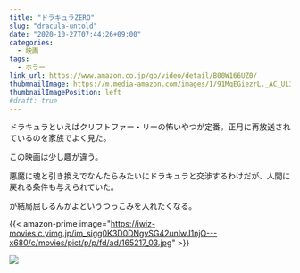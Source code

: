 ```yaml
---
title: "ドラキュラZERO"
slug: "dracula-untold"
date: "2020-10-27T07:44:26+09:00"
categories:
  - 映画
tags:
  - ホラー
link_url: https://www.amazon.co.jp/gp/video/detail/B00W166UZ0/
thubmnailImage: https://m.media-amazon.com/images/I/91MqEGiezrL._AC_UL320_.jpg
thumbnailImagePosition: left
#draft: true
---
```

ドラキュラといえばクリフトファー・リーの怖いやつが定番。正月に再放送されているのを家族でよく見た。
<!--more-->
この映画は少し趣が違う。

悪魔に魂と引き換えでなんたらみたいにドラキュラと交渉するわけだが、人間に戻れる条件も与えられていた。

が結局屈しるんかよというつっこみを入れたくなる。

{{< amazon-prime image="https://iwiz-movies.c.yimg.jp/im_sigg0K3D0DNgvSG42unlwJ1njQ---x680/c/movies/pict/p/p/fd/ad/165217_03.jpg" >}}

![](https://images-na.ssl-images-amazon.com/images/I/91MqEGiezrL._SX300_.jpg)
